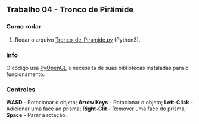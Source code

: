 ## Trabalho 04 - Tronco de Pirâmide

### Como rodar

1. Rodar o arquivo [Tronco_de_Piramide.py](Tronco_de_Piramide.py) (Python3).


### Info

O código usa [PyOpenGL](https://pypi.org/project/PyOpenGL/) e necessita de suas bibliotecas instaladas para o funcionamento.

### Controles

**WASD** - Rotacionar o objeto;
**Arrow Keys** - Rotacionar o objeto;
**Left-Click** - Adicionar uma face ao prisma;
**Right-Clit** - Remover uma face do prisma;
**Space** - Parar a rotação.